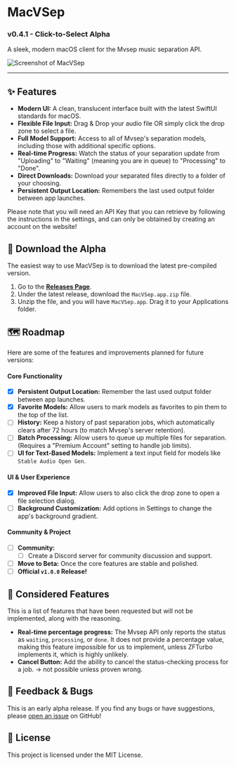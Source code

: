 # MacVSep
### v0.4.1 - Click-to-Select Alpha

A sleek, modern macOS client for the Mvsep music separation API.

![Screenshot of MacVSep](https://i.imgur.com/7ioH5Ya.jpeg) 

---

## ✨ Features

*   **Modern UI:** A clean, translucent interface built with the latest SwiftUI standards for macOS.
*   **Flexible File Input:** Drag & Drop your audio file OR simply click the drop zone to select a file.
*   **Full Model Support:** Access to all of Mvsep's separation models, including those with additional specific options.
*   **Real-time Progress:** Watch the status of your separation update from "Uploading" to "Waiting" (meaning you are in queue) to "Processing" to "Done".
*   **Direct Downloads:** Download your separated files directly to a folder of your choosing.
*   **Persistent Output Location:** Remembers the last used output folder between app launches.

Please note that you will need an API Key that you can retrieve by following the instructions in the settings, and can only be obtained by creating an account on the website!

## 🚀 Download the Alpha

The easiest way to use MacVSep is to download the latest pre-compiled version.

1.  Go to the [**Releases Page**](https://github.com/septcoco/macvsep/releases).
2.  Under the latest release, download the `MacVSep.app.zip` file.
3.  Unzip the file, and you will have `MacVSep.app`. Drag it to your Applications folder.

## 🗺️ Roadmap

Here are some of the features and improvements planned for future versions:

#### Core Functionality
*   [x] **Persistent Output Location:** Remember the last used output folder between app launches.
*   [x] **Favorite Models:** Allow users to mark models as favorites to pin them to the top of the list.
*   [ ] **History:** Keep a history of past separation jobs, which automatically clears after 72 hours (to match Mvsep's server retention).
*   [ ] **Batch Processing:** Allow users to queue up multiple files for separation. (Requires a "Premium Account" setting to handle job limits).
*   [ ] **UI for Text-Based Models:** Implement a text input field for models like `Stable Audio Open Gen`.

#### UI & User Experience
*   [x] **Improved File Input:** Allow users to also click the drop zone to open a file selection dialog.
*   [ ] **Background Customization:** Add options in Settings to change the app's background gradient.

#### Community & Project
*   [ ] **Community:**
    *   [ ] Create a Discord server for community discussion and support.
*   [ ] **Move to Beta:** Once the core features are stable and polished.
*   [ ] **Official `v1.0.0` Release!**

## 🤔 Considered Features

This is a list of features that have been requested but will not be implemented, along with the reasoning.

*   **Real-time percentage progress:** The Mvsep API only reports the status as `waiting`, `processing`, or `done`. It does not provide a percentage value, making this feature impossible for us to implement, unless ZFTurbo implements it, which is highly unlikely.
*   **Cancel Button:** Add the ability to cancel the status-checking process for a job. -> not possible unless proven wrong.

## 🐞 Feedback & Bugs

This is an early alpha release. If you find any bugs or have suggestions, please [open an issue](https://github.com/septcoco/macvsep/issues) on GitHub!

## 📄 License

This project is licensed under the MIT License.
